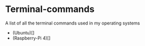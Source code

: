 # Terminal-commands
A list of all the terminal commands used in my operating systems
- (Ubuntu)[]
- (Raspberry-Pi 4)[]
